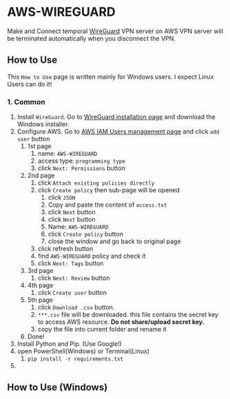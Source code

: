 # AWS-WIREGUARD

Make and Connect temporal [WireGuard](https://www.wireguard.com/) VPN server on AWS
VPN server will be terminated automatically when you disconnect the VPN.

## How to Use

This `How to Use` page is written mainly for Windows users. I expect Linux Users can do it!

### 1. Common

1. Install `WireGuard`. Go to [WireGuard installation page](https://www.wireguard.com/install/) and download the Windows installer.
2. Configure AWS. Go to [AWS IAM Users management page](https://console.aws.amazon.com/iam/home#/users) and click `add user` button
    1. 1st page
        1. name: `AWS-WIREGUARD`
        2. access type: `programming type`
        3. click `Next: Permissions` button
    2. 2nd page
        1. click `Attach existing policies directly`
        2. click `Create policy` then sub-page will be opened
            1. click `JSON`
            2. Copy and paste the content of `access.txt`
            3. click `Next` button
            4. click `Next` button
            5. Name: `AWS-WIREGUARD`
            6. click `Create policy` button
            7. close the window and go back to original page
        3. click refresh button
        4. find `AWS-WIREGUARD` policy and check it
        5. click `Next: Tags` button
    3. 3rd page
        1. click `Next: Review` button
    4. 4th page
        1. click `Create user` button
    5. 5th page
        1. click `Download .csv` button.
        2. `***.csv` file will be downloaded. this file contains the secret key to access AWS resource. **Do not share/upload secret key.**
        3. copy the file into current folder and rename it
    6. Done!
3. Install Python and Pip. (Use Google!)
4. open PowerShell(Windows) or Terminal(Linux)
    1. `pip install -r requirements.txt`
5.

## How to Use (Windows)